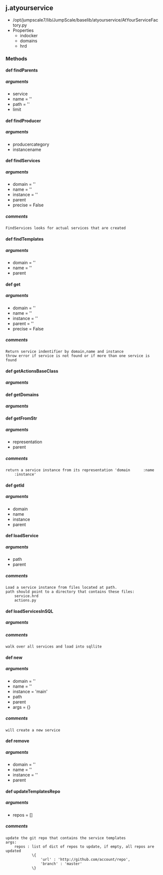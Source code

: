 ## j.atyourservice

- /opt/jumpscale7/lib/JumpScale/baselib/atyourservice/AtYourServiceFactory.py
- Properties
    - indocker
    - domains
    - hrd

### Methods

#### def findParents 

##### arguments

- service
- name = ''
- path = ''
- limit

#### def findProducer 

##### arguments

- producercategory
- instancename

#### def findServices 

##### arguments

- domain = ''
- name = ''
- instance = ''
- parent
- precise = False

##### comments

```
FindServices looks for actual services that are created

```

#### def findTemplates 

##### arguments

- domain = ''
- name = ''
- parent

#### def get 

##### arguments

- domain = ''
- name = ''
- instance = ''
- parent = ''
- precise = False

##### comments

```
Return service indentifier by domain,name and instance
throw error if service is not found or if more than one service is found

```

#### def getActionsBaseClass 

##### arguments

#### def getDomains 

##### arguments

#### def getFromStr 

##### arguments

- representation
- parent

##### comments

```
return a service instance from its representation 'domain      :name
    :instance'

```

#### def getId 

##### arguments

- domain
- name
- instance
- parent

#### def loadService 

##### arguments

- path
- parent

##### comments

```
Load a service instance from files located at path.
path should point to a directory that contains these files:
    service.hrd
    actions.py

```

#### def loadServicesInSQL 

##### arguments

##### comments

```
walk over all services and load into sqllite

```

#### def new 

##### arguments

- domain = ''
- name = ''
- instance = 'main'
- path
- parent
- args = \{\}

##### comments

```
will create a new service

```

#### def remove 

##### arguments

- domain = ''
- name = ''
- instance = ''
- parent

#### def updateTemplatesRepo 

##### arguments

- repos = []

##### comments

```
update the git repo that contains the service templates
args:
    repos : list of dict of repos to update, if empty, all repos are updated
            \{
                'url' : 'http://github.com/account/repo',
                'branch' : 'master'
            \}

```

